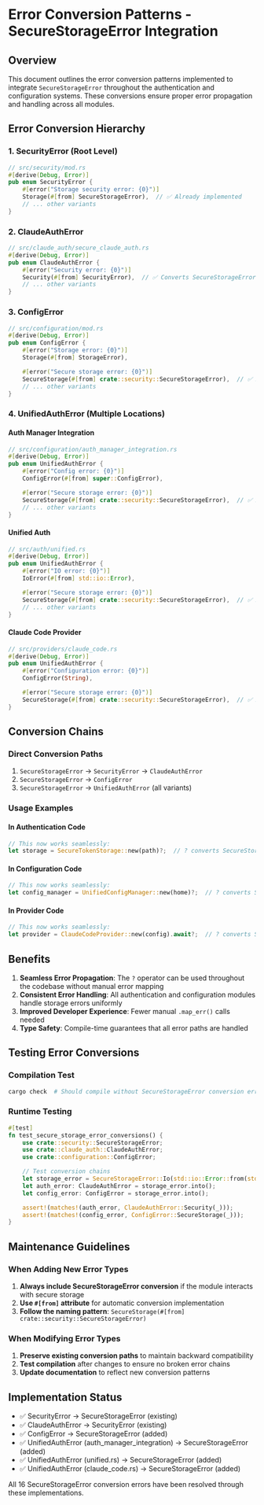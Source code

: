 # Error Conversion Patterns - SecureStorageError Integration

## Overview

This document outlines the error conversion patterns implemented to integrate `SecureStorageError` throughout the authentication and configuration systems. These conversions ensure proper error propagation and handling across all modules.

## Error Conversion Hierarchy

### 1. SecurityError (Root Level)
```rust
// src/security/mod.rs
#[derive(Debug, Error)]
pub enum SecurityError {
    #[error("Storage security error: {0}")]
    Storage(#[from] SecureStorageError),  // ✅ Already implemented
    // ... other variants
}
```

### 2. ClaudeAuthError
```rust
// src/claude_auth/secure_claude_auth.rs
#[derive(Debug, Error)]
pub enum ClaudeAuthError {
    #[error("Security error: {0}")]
    Security(#[from] SecurityError),  // ✅ Converts SecureStorageError via SecurityError
    // ... other variants
}
```

### 3. ConfigError
```rust
// src/configuration/mod.rs
#[derive(Debug, Error)]
pub enum ConfigError {
    #[error("Storage error: {0}")]
    Storage(#[from] StorageError),

    #[error("Secure storage error: {0}")]
    SecureStorage(#[from] crate::security::SecureStorageError),  // ✅ Added
    // ... other variants
}
```

### 4. UnifiedAuthError (Multiple Locations)

#### Auth Manager Integration
```rust
// src/configuration/auth_manager_integration.rs
#[derive(Debug, Error)]
pub enum UnifiedAuthError {
    #[error("Config error: {0}")]
    ConfigError(#[from] super::ConfigError),

    #[error("Secure storage error: {0}")]
    SecureStorage(#[from] crate::security::SecureStorageError),  // ✅ Added
    // ... other variants
}
```

#### Unified Auth
```rust
// src/auth/unified.rs
#[derive(Debug, Error)]
pub enum UnifiedAuthError {
    #[error("IO error: {0}")]
    IoError(#[from] std::io::Error),

    #[error("Secure storage error: {0}")]
    SecureStorage(#[from] crate::security::SecureStorageError),  // ✅ Added
    // ... other variants
}
```

#### Claude Code Provider
```rust
// src/providers/claude_code.rs
#[derive(Debug, Error)]
pub enum UnifiedAuthError {
    #[error("Configuration error: {0}")]
    ConfigError(String),

    #[error("Secure storage error: {0}")]
    SecureStorage(#[from] crate::security::SecureStorageError),  // ✅ Added
}
```

## Conversion Chains

### Direct Conversion Paths
1. `SecureStorageError` → `SecurityError` → `ClaudeAuthError`
2. `SecureStorageError` → `ConfigError`
3. `SecureStorageError` → `UnifiedAuthError` (all variants)

### Usage Examples

#### In Authentication Code
```rust
// This now works seamlessly:
let storage = SecureTokenStorage::new(path)?;  // ? converts SecureStorageError → ClaudeAuthError
```

#### In Configuration Code
```rust
// This now works seamlessly:
let config_manager = UnifiedConfigManager::new(home)?;  // ? converts SecureStorageError → ConfigError
```

#### In Provider Code
```rust
// This now works seamlessly:
let provider = ClaudeCodeProvider::new(config).await?;  // ? converts SecureStorageError → UnifiedAuthError
```

## Benefits

1. **Seamless Error Propagation**: The `?` operator can be used throughout the codebase without manual error mapping
2. **Consistent Error Handling**: All authentication and configuration modules handle storage errors uniformly
3. **Improved Developer Experience**: Fewer manual `.map_err()` calls needed
4. **Type Safety**: Compile-time guarantees that all error paths are handled

## Testing Error Conversions

### Compilation Test
```bash
cargo check  # Should compile without SecureStorageError conversion errors
```

### Runtime Testing
```rust
#[test]
fn test_secure_storage_error_conversions() {
    use crate::security::SecureStorageError;
    use crate::claude_auth::ClaudeAuthError;
    use crate::configuration::ConfigError;

    // Test conversion chains
    let storage_error = SecureStorageError::Io(std::io::Error::from(std::io::ErrorKind::NotFound));
    let auth_error: ClaudeAuthError = storage_error.into();
    let config_error: ConfigError = storage_error.into();

    assert!(matches!(auth_error, ClaudeAuthError::Security(_)));
    assert!(matches!(config_error, ConfigError::SecureStorage(_)));
}
```

## Maintenance Guidelines

### When Adding New Error Types
1. **Always include SecureStorageError conversion** if the module interacts with secure storage
2. **Use `#[from]` attribute** for automatic conversion implementation
3. **Follow the naming pattern**: `SecureStorage(#[from] crate::security::SecureStorageError)`

### When Modifying Error Types
1. **Preserve existing conversion paths** to maintain backward compatibility
2. **Test compilation** after changes to ensure no broken error chains
3. **Update documentation** to reflect new conversion patterns

## Implementation Status

- ✅ SecurityError → SecureStorageError (existing)
- ✅ ClaudeAuthError → SecurityError (existing)
- ✅ ConfigError → SecureStorageError (added)
- ✅ UnifiedAuthError (auth_manager_integration) → SecureStorageError (added)
- ✅ UnifiedAuthError (unified.rs) → SecureStorageError (added)
- ✅ UnifiedAuthError (claude_code.rs) → SecureStorageError (added)

All 16 SecureStorageError conversion errors have been resolved through these implementations.